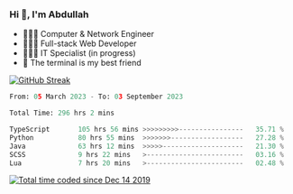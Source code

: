 <h3>Hi 👋, I'm Abdullah</h3>

- 👷🏼‍♂️ Computer & Network Engineer
- 👨🏻‍💻 Full-stack Web Developer
- 👨🏻‍💻 IT Specialist (in progress)
- 🖤 The terminal is my best friend

[![GitHub Streak](https://streak-stats.demolab.com?user=al3bad&theme=transparent&date_format=j%20M%5B%20Y%5D)](https://git.io/streak-stats)

<!--START_SECTION:waka-->

```python
From: 05 March 2023 - To: 03 September 2023

Total Time: 296 hrs 2 mins

TypeScript       105 hrs 56 mins >>>>>>>>>----------------   35.71 %
Python           80 hrs 55 mins  >>>>>>>------------------   27.28 %
Java             63 hrs 12 mins  >>>>>--------------------   21.30 %
SCSS             9 hrs 22 mins   >------------------------   03.16 %
Lua              7 hrs 20 mins   >------------------------   02.48 %
```

<!--END_SECTION:waka-->

<p>
  <a href="https://wakatime.com/@ce2a2aac-0d6b-4d65-b864-8a4bcaf12967"><img src="https://wakatime.com/badge/user/ce2a2aac-0d6b-4d65-b864-8a4bcaf12967.svg" alt="Total time coded since Dec 14 2019" /></a>
</p>
